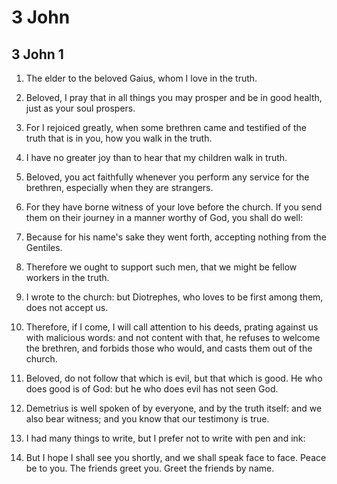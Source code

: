 # 3 John

## 3 John 1

1. The elder to the beloved Gaius, whom I love in the truth.

2. Beloved, I pray that in all things you may prosper and be in good health, just as your soul prospers.

3. For I rejoiced greatly, when some brethren came and testified of the truth that is in you, how you walk in the truth.

4. I have no greater joy than to hear that my children walk in truth.

5. Beloved, you act faithfully whenever you perform any service for the brethren, especially when they are strangers.

6. For they have borne witness of your love before the church. If you send them on their journey in a manner worthy of God, you shall do well:

7. Because for his name's sake they went forth, accepting nothing from the Gentiles.

8. Therefore we ought to support such men, that we might be fellow workers in the truth.

9. I wrote to the church: but Diotrephes, who loves to be first among them, does not accept us.

10. Therefore, if I come, I will call attention to his deeds, prating against us with malicious words: and not content with that, he refuses to welcome the brethren, and forbids those who would, and casts them out of the church.

11. Beloved, do not follow that which is evil, but that which is good. He who does good is of God: but he who does evil has not seen God.

12. Demetrius is well spoken of by everyone, and by the truth itself: and we also bear witness; and you know that our testimony is true.

13. I had many things to write, but I prefer not to write with pen and ink:

14. But I hope I shall see you shortly, and we shall speak face to face. Peace be to you. The friends greet you. Greet the friends by name.